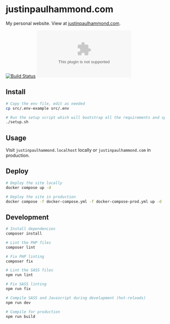 # justinpaulhammond.com

My personal website. View at [justinpaulhammond.com](https://justinpaulhammond.com).

[![Build Status](https://github.com/Justintime50/justinpaulhammond.com/workflows/build/badge.svg)](https://github.com/Justintime50/justinpaulhammond.com/actions)
[![Licence](https://img.shields.io/github/license/justintime50/justinpaulhammond.com)](LICENSE)

## Install

```bash
# Copy the env file, edit as needed
cp src/.env-example src/.env

# Run the setup script which will bootstrap all the requirements and spin up the service
./setup.sh
```

## Usage

Visit `justinpaulhammond.localhost` locally or `justinpaulhammond.com` in production.

## Deploy

```bash
# Deploy the site locally
docker compose up -d

# Deploy the site in production
docker compose -f docker-compose.yml -f docker-compose-prod.yml up -d
```

## Development

```bash
# Install dependencies
composer install

# Lint the PHP files
composer lint

# Fix PHP linting
composer fix

# Lint the SASS files
npm run lint

# Fix SASS linting
npm run fix

# Compile SASS and Javascript during development (hot-reloads)
npm run dev

# Compile for production
npm run build
```
